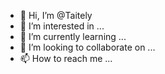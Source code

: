 - 👋 Hi, I’m @Taitely
- 👀 I’m interested in ...
- 🌱 I’m currently learning ...
- 💞️ I’m looking to collaborate on ...
- 📫 How to reach me ...

<!---
Taitely/Taitely is a ✨ special ✨ repository because its `README.md` (this file) appears on your GitHub profile.
You can click the Preview link to take a look at your changes.
--->
